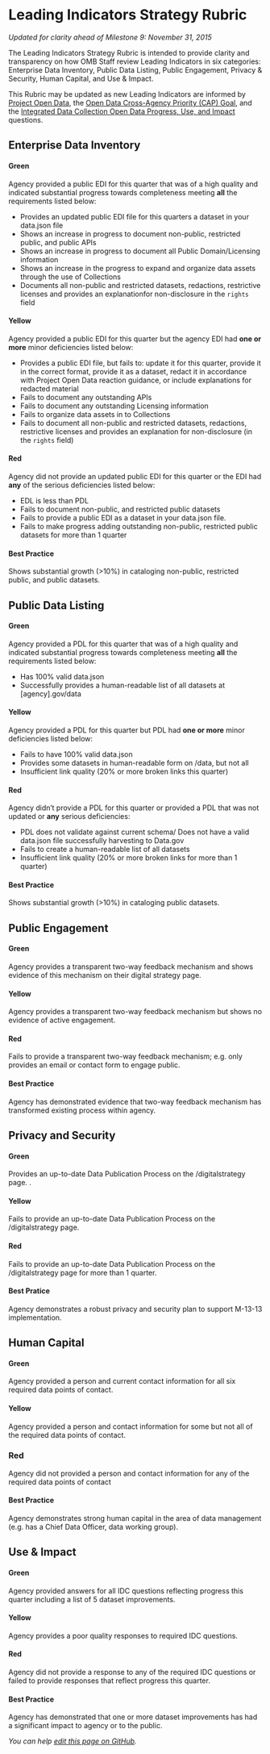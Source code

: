# Leading Indicators Strategy Rubric
_Updated for clarity ahead of Milestone 9: November 31, 2015_

The Leading Indicators Strategy Rubric is intended to provide clarity and transparency on how OMB Staff review Leading Indicators in six categories: Enterprise Data Inventory, Public Data Listing, Public Engagement, Privacy & Security, Human Capital, and Use & Impact. 

This Rubric may be updated as new Leading Indicators are informed by [Project Open Data](https://project-open-data.cio.gov/), the [Open Data Cross-Agency Priority (CAP) Goal](http://www.performance.gov/node/3396/view?view=public#overview), and the [Integrated Data Collection Open Data Progress, Use, and Impact](https://www.whitehouse.gov/sites/default/files/omb/memoranda/2013/m-13-09.pdf) questions. 

## Enterprise Data Inventory 

#### Green
Agency provided a public EDI for this quarter that was of a high quality and indicated substantial progress towards completeness meeting **all** the requirements listed below: <ul><li>Provides an updated public EDI file for this quarters a dataset in your data.json file</li><li>Shows an increase in progress to document non-public, restricted public, and public APIs</li><li>Shows an increase in progress to document all Public Domain/Licensing information</li><li>Shows an increase in the progress to expand and organize data assets through the use of Collections</li><li>Documents all non-public and restricted datasets, redactions, restrictive licenses and provides an explanationfor non-disclosure in the `rights` field</li></ul>

#### Yellow
Agency provided a public EDI for this quarter but the agency EDI had **one or more** minor deficiencies listed below: <uL><li>Provides a public EDI file, but fails to: update it for this quarter, provide it in the correct format, provide it as a dataset, redact it in accordance with Project Open Data reaction guidance, or include explanations for redacted material</li><li>Fails to document any outstanding APIs</li><li>Fails to document any outstanding Licensing information</li><li>Fails to organize data assets in to Collections</li><li>Fails to document all non-public and restricted datasets, redactions, restrictive licenses and provides an explanation for non-disclosure (in the `rights` field)</li></ul>

#### Red
Agency did not provide an updated public EDI for this quarter or the EDI had **any** of the serious deficiencies listed below: <ul><li>EDL is less than PDL</li><li>Fails to document non-public, and restricted public datasets</li><li>Fails to provide a public EDI as a dataset in your data.json file.</li><li>Fails to make progress adding outstanding non-public, restricted public datasets for more than 1 quarter</li></ul>

#### Best Practice
Shows substantial growth (>10%) in cataloging non-public, restricted public, and public datasets.

## Public Data Listing

#### Green
Agency provided a PDL for this quarter that was of a high quality and indicated substantial progress towards completeness meeting **all** the requirements listed below: <ul><li>Has 100% valid data.json</li><li>Successfully provides a human-readable list of all datasets at [agency].gov/data</li></ul>

#### Yellow

Agency provided a PDL for this quarter but PDL had **one or more** minor deficiencies listed below: <ul><li>Fails to have 100% valid data.json</li><li>Provides some datasets in human-readable form on /data, but not all</li><li>Insufficient link quality (20% or more broken links this quarter)</li></ul>

#### Red

Agency didn’t provide a PDL for this quarter or provided a PDL that was not updated or **any** serious deficiencies: <ul><li>PDL does not validate against current schema/ Does not have a valid data.json file successfully harvesting to Data.gov </li><li>Fails to create a human-readable list of all datasets</li><li>Insufficient link quality (20% or more broken links for more than 1 quarter)</li></ul>

#### Best Practice 

Shows substantial growth (>10%) in cataloging public datasets.

## Public Engagement

#### Green

Agency provides a transparent two-way feedback mechanism and shows evidence of this mechanism on their digital strategy page.

#### Yellow

Agency provides a transparent two-way feedback mechanism but shows no evidence of active engagement.

#### Red

Fails to provide a transparent two-way feedback mechanism; e.g. only provides an email or contact form to engage public.

#### Best Practice  
Agency has demonstrated evidence that two-way feedback mechanism has transformed existing process within agency.

## Privacy and Security

#### Green

Provides an up-to-date Data Publication Process on the /digitalstrategy page.
.
#### Yellow

Fails to provide an up-to-date Data Publication Process on the /digitalstrategy page.

#### Red

Fails to provide an up-to-date Data Publication Process on the /digitalstrategy page for more than 1 quarter.

#### Best Pratice  

Agency demonstrates a robust privacy and security plan to support M-13-13 implementation.

## Human Capital 

#### Green 

Agency provided a person and current contact information for all six required data points of contact.

#### Yellow

Agency provided a person and contact information for some but not all of the required data points of contact.

### Red

Agency did not provided a person and contact information for any of the required data points of contact

#### Best Practice  

Agency demonstrates strong human capital in the area of data management (e.g. has a Chief Data Officer, data working group).

## Use & Impact 

#### Green

Agency provided answers for all IDC questions reflecting progress this quarter including a list of 5 dataset improvements.

#### Yellow

Agency provides a poor quality responses to required IDC questions.

#### Red

Agency did not provide a response to any of the required IDC questions or failed to provide responses that reflect progress this quarter.

#### Best Practice   

Agency has demonstrated that one or more dataset improvements has had a significant impact to agency or to the public.



_You can help [edit this page on GitHub](https://github.com/project-open-data/project-open-data-dashboard/edit/master/documentation/rubric.md)._ 
